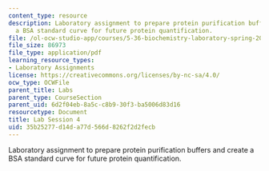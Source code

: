 ```yaml
---
content_type: resource
description: Laboratory assignment to prepare protein purification buffers and create
  a BSA standard curve for future protein quantification.
file: /ol-ocw-studio-app/courses/5-36-biochemistry-laboratory-spring-2009/35b25277d14da77d566d8262f2d2fecb_ses4.pdf
file_size: 86973
file_type: application/pdf
learning_resource_types:
- Laboratory Assignments
license: https://creativecommons.org/licenses/by-nc-sa/4.0/
ocw_type: OCWFile
parent_title: Labs
parent_type: CourseSection
parent_uid: 6d2f04eb-8a5c-c8b9-30f3-ba5006d83d16
resourcetype: Document
title: Lab Session 4
uid: 35b25277-d14d-a77d-566d-8262f2d2fecb
---
```

Laboratory assignment to prepare protein purification buffers and create a BSA standard curve for future protein quantification.